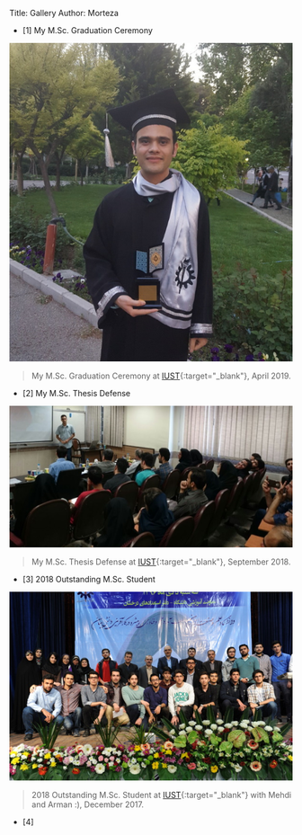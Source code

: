 Title: Gallery 
Author: Morteza

* [1] My M.Sc. Graduation Ceremony

![My MSc Graduation Ceremony](../static/img/msc_graduate.jpg)
>My M.Sc. Graduation Ceremony at [IUST](http://www.iust.ac.ir/en){:target="_blank"}, April 2019.


* [2] My M.Sc. Thesis Defense

![My MSc Thesis Defense](../static/img/446721837_191255.jpg)
>My M.Sc. Thesis Defense at [IUST](http://www.iust.ac.ir/en){:target="_blank"}, September 2018.


* [3] 2018 Outstanding M.Sc. Student

![2018 Outstanding M.Sc. Student](../static/img/outstanding-student-2018.jpg)
>2018 Outstanding M.Sc. Student at [IUST](http://www.iust.ac.ir/en){:target="_blank"} with Mehdi and Arman :), December 2017.


* [4]
